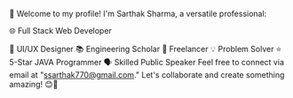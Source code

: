 👋 Welcome to my profile! I'm Sarthak Sharma, a versatile professional:


🌐 Full Stack Web Developer 

🎨 UI/UX Designer
📚 Engineering Scholar
💼 Freelancer
💡 Problem Solver
⭐ 5-Star JAVA Programmer
🗣️ Skilled Public Speaker
Feel free to connect via email at "ssarthak770@gmail.com." Let's collaborate and create something amazing! 😊🚀
